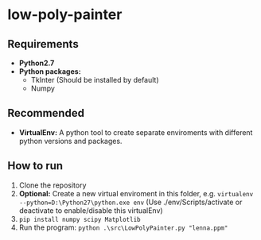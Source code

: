 # low-poly-painter
## Requirements
* **Python2.7**
* **Python packages:**
	* TkInter (Should be installed by default)
	* Numpy

## Recommended
* **VirtualEnv:** A python tool to create separate enviroments with different python versions and packages.

## How to run
1. Clone the repository
1. **Optional:** Create a new virtual enviroment in this folder, e.g. `virtualenv --python=D:\Python27\python.exe env`
(Use ./env/Scripts/activate or deactivate to enable/disable this virtualEnv)
1. `pip install numpy scipy Matplotlib`
1. Run the program: `python .\src\LowPolyPainter.py "lenna.ppm"`